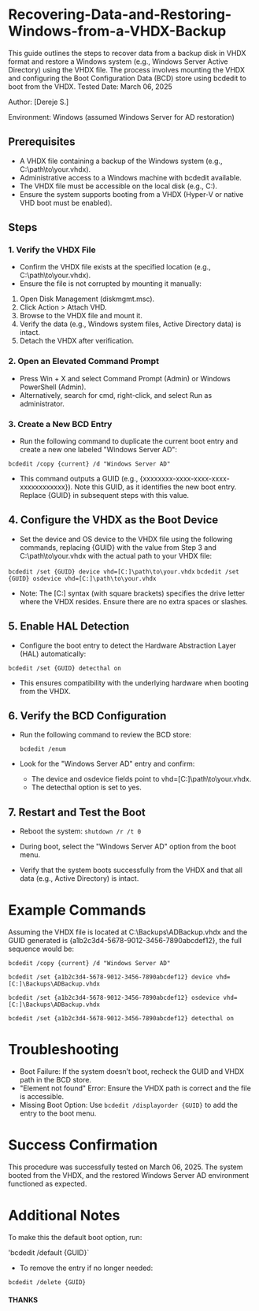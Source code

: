 # Recovering-Data-and-Restoring-Windows-from-a-VHDX-Backup
This guide outlines the steps to recover data from a backup disk in VHDX format and restore a Windows system (e.g., Windows Server Active Directory) using the VHDX file. The process involves mounting the VHDX and configuring the Boot Configuration Data (BCD) store using bcdedit to boot from the VHDX.
Tested Date: March 06, 2025

Author: [Dereje S.]

Environment: Windows (assumed Windows Server for AD restoration)

## Prerequisites
- A VHDX file containing a backup of the Windows system (e.g., C:\path\to\your.vhdx).
- Administrative access to a Windows machine with bcdedit available.
- The VHDX file must be accessible on the local disk (e.g., C:).
- Ensure the system supports booting from a VHDX (Hyper-V or native VHD boot must be enabled).

## Steps
### 1. Verify the VHDX File
- Confirm the VHDX file exists at the specified location (e.g., C:\path\to\your.vhdx).
- Ensure the file is not corrupted by mounting it manually:
1. Open Disk Management (diskmgmt.msc).
2. Click Action > Attach VHD.
3. Browse to the VHDX file and mount it.
4. Verify the data (e.g., Windows system files, Active Directory data) is intact.
5. Detach the VHDX after verification.

### 2. Open an Elevated Command Prompt
- Press Win + X and select Command Prompt (Admin) or Windows PowerShell (Admin).
- Alternatively, search for cmd, right-click, and select Run as administrator.

### 3. Create a New BCD Entry
- Run the following command to duplicate the current boot entry and create a new one labeled "Windows Server AD":

`bcdedit /copy {current} /d "Windows Server AD"`

- This command outputs a GUID (e.g., {xxxxxxxx-xxxx-xxxx-xxxx-xxxxxxxxxxxx}). Note this GUID, as it identifies the new boot entry. Replace {GUID} in subsequent steps with this value.
## 4. Configure the VHDX as the Boot Device
- Set the device and OS device to the VHDX file using the following commands, replacing {GUID} with the value from Step 3 and C:\path\to\your.vhdx with the actual path to your VHDX file:

`bcdedit /set {GUID} device vhd=[C:]\path\to\your.vhdx`
`bcdedit /set {GUID} osdevice vhd=[C:]\path\to\your.vhdx`
- Note: The [C:] syntax (with square brackets) specifies the drive letter where the VHDX resides. Ensure there are no extra spaces or slashes.

## 5. Enable HAL Detection
- Configure the boot entry to detect the Hardware Abstraction Layer (HAL) automatically:

`bcdedit /set {GUID} detecthal on`
- This ensures compatibility with the underlying hardware when booting from the VHDX.
## 6. Verify the BCD Configuration
- Run the following command to review the BCD store:

  `bcdedit /enum`
- Look for the "Windows Server AD" entry and confirm:

   - The device and osdevice fields point to vhd=[C:]\path\to\your.vhdx.
   - The detecthal option is set to yes.
## 7. Restart and Test the Boot
- Reboot the system:
`shutdown /r /t 0`

- During boot, select the "Windows Server AD" option from the boot menu.
- Verify that the system boots successfully from the VHDX and that all data (e.g., 
   Active Directory) is intact.

# Example Commands
Assuming the VHDX file is located at C:\Backups\ADBackup.vhdx and the GUID generated is {a1b2c3d4-5678-9012-3456-7890abcdef12}, the full sequence would be:

`bcdedit /copy {current} /d "Windows Server AD"`

`bcdedit /set {a1b2c3d4-5678-9012-3456-7890abcdef12} device vhd=[C:]\Backups\ADBackup.vhdx`

`bcdedit /set {a1b2c3d4-5678-9012-3456-7890abcdef12} osdevice vhd=[C:]\Backups\ADBackup.vhdx`

`bcdedit /set {a1b2c3d4-5678-9012-3456-7890abcdef12} detecthal on`

# Troubleshooting
- Boot Failure: If the system doesn’t boot, recheck the GUID and VHDX path in the BCD store.
- "Element not found" Error: Ensure the VHDX path is correct and the file is accessible.
- Missing Boot Option: Use `bcdedit /displayorder {GUID}` to add the entry to the boot menu.
# Success Confirmation
This procedure was successfully tested on March 06, 2025. The system booted from the VHDX, and the restored Windows Server AD environment functioned as expected.

# Additional Notes
To make this the default boot option, run:

'bcdedit /default {GUID}`

- To remove the entry if no longer needed:

`bcdedit /delete {GUID}`

#### THANKS
